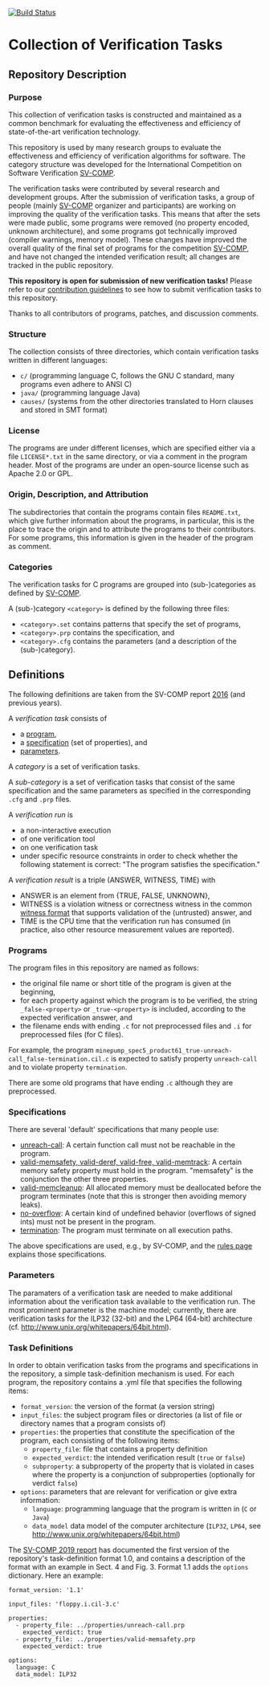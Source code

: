 [![Build Status](https://travis-ci.org/sosy-lab/sv-benchmarks.svg?branch=master)](https://travis-ci.org/sosy-lab/sv-benchmarks)

# Collection of Verification Tasks

## Repository Description

### Purpose

This collection of verification tasks is constructed and maintained as a common benchmark
for evaluating the effectiveness and efficiency of state-of-the-art verification technology.

This repository is used by many research groups to evaluate the effectiveness and efficiency
of verification algorithms for software.
The category structure was developed for the International Competition on Software Verification [SV-COMP].

The verification tasks were contributed by several research and development groups. 
After the submission of verification tasks,
a group of people (mainly [SV-COMP] organizer and participants)
are working on improving the quality of the verification tasks.
This means that after the sets were made public, some programs were removed
(no property encoded, unknown architecture), and 
some programs got technically improved (compiler warnings, memory model).
These changes have improved the overall quality of the final set of programs for the competition [SV-COMP], and
have not changed the intended verification result; all changes are tracked in the public repository.

**This repository is open for submission of new verification tasks!**
Please refer to our [contribution guidelines](CONTRIBUTING.md)
to see how to submit verification tasks to this repository.

Thanks to all contributors of programs, patches, and discussion comments.

### Structure

The collection consists of three directories, which contain verification tasks written in different languages:
- `c/` (programming language C, follows the GNU C standard, many programs even adhere to ANSI C)
- `java/` (programming language Java)
- `causes/` (systems from the other directories translated to Horn clauses and stored in SMT format)

### License

The programs are under different licenses, which are specified either via a file `LICENSE*.txt` in the same directory,
or via a comment in the program header.
Most of the programs are under an open-source license such as Apache 2.0 or GPL.

### Origin, Description, and Attribution

The subdirectories that contain the programs contain files `README.txt`, which give further information
about the programs, in particular, this is the place to trace the origin and to attribute the programs to their contributors.
For some programs, this information is given in the header of the program as comment.

### Categories

The verification tasks for C programs are grouped into (sub-)categories
as defined by [SV-COMP](https://sv-comp.sosy-lab.org/2017/benchmarks.php).

A (sub-)category `<category>` is defined by the following three files:
- `<category>.set` contains patterns that specify the set of programs,
- `<category>.prp` contains the specification, and
- `<category>.cfg` contains the parameters (and a description of the (sub-)category).


## Definitions

The following definitions are taken from the SV-COMP report
[2016](https://www.sosy-lab.org/~dbeyer/Publications/2016-TACAS.Reliable_and_Reproducible_Competition_Results_with_BenchExec_and_Witnesses.pdf) (and previous years).

A *verification task* consists of
- a [program](#progams),
- a [specification](#specifications) (set of properties), and
- [parameters](#parameters).

A *category* is a set of verification tasks.

A *sub-category* is a set of verification tasks that consist of the same
specification and the same parameters
as specified in the corresponding `.cfg` and `.prp` files.

A *verification run* is
- a non-interactive execution
- of one verification tool
- on one verification task
- under specific resource constraints
in order to check whether the following statement is correct:
"The program satisfies the specification."

A *verification result* is a triple (ANSWER, WITNESS, TIME) with
- ANSWER is an element from {TRUE, FALSE, UNKNOWN},
- WITNESS is a violation witness or correctness witness in the common [witness format] that supports validation of the (untrusted) answer, and
- TIME is the CPU time that the verification run has consumed (in practice, also other resource measurement values are reported).


### Programs

The program files in this repository are named as follows:
- the original file name or short title of the program is given at the beginning,
- for each property against which the program is to be verified,
  the string `_false-<property>` or `_true-<property>` is included, according to the expected verification answer, and
- the filename ends with ending `.c` for not preprocessed files and `.i` for preprocessed files (for C files).

For example, the program `minepump_spec5_product61_true-unreach-call_false-termination.cil.c`
is expected to satisfy property `unreach-call` and to violate property `termination`.

There are some old programs that have ending `.c` although they are preprocessed.

### Specifications

There are several 'default' specifications that many people use:
  - [unreach-call](c/PropertyUnreachCall.prp):
    A certain function call must not be reachable in the program.
  - [valid-memsafety, valid-deref, valid-free, valid-memtrack](c/PropertyMemSafety.prp):
    A certain memory safety property must hold in the program.
    "memsafety" is the conjunction the other three properties.
  - [valid-memcleanup](c/PropertyMemCleanup.prp):
    All allocated memory must be deallocated before the program terminates (note that this is stronger then avoiding memory leaks).
  - [no-overflow](c/PropertyNoOverflow.prp):
    A certain kind of undefined behavior (overflows of signed ints) must not be present in the program.
  - [termination](c/PropertyTermination.prp):
    The program must terminate on all execution paths.

The above specifications are used, e.g., by SV-COMP, and the [rules page](http://sv-comp.sosy-lab.org/2017/rules.php)
explains those specifications.

### Parameters

The paramaters of a verification task are needed to make additional information 
about the verification task available to the verification run.
The most prominent parameter is the machine model;
currently, there are verification tasks for the ILP32 (32-bit) and the LP64 (64-bit) architecture
(cf. http://www.unix.org/whitepapers/64bit.html).

### Task Definitions

In order to obtain verification tasks from the programs and specifications in the repository,
a simple task-definition mechanism is used.
For each program, the repository contains a .yml file that specifies the following items:
  - `format_version`: the version of the format (a version string)
  - `input_files`: the subject program files or directories
    (a list of file or directory names that a program consists of)
  - `properties`: the properties that constitute the specification of the program,
    each consisting of the following items:
    - `property_file`: file that contains a property definition
    - `expected_verdict`: the intended verification result (`true` or `false`)
    - `subproperty`: a subproperty of the property that is violated
      in cases where the property is a conjunction of subproperties (optionally for verdict `false`) 
  - `options`: parameters that are relevant for verification or give extra information:
    - `language`: programming language that the program is written in (`C` or `Java`)
    - `data_model` data model of the computer architecture
      (`ILP32`, `LP64`, see http://www.unix.org/whitepapers/64bit.html)
  
The [SV-COMP 2019 report] has documented the first version of the repository's task-definition format 1.0,
and contains a description of the format with an example in Sect. 4 and Fig. 3.
Format 1.1 adds the `options` dictionary.
Here an example:

```
format_version: '1.1'

input_files: 'floppy.i.cil-3.c'

properties:
  - property_file: ../properties/unreach-call.prp
    expected_verdict: true
  - property_file: ../properties/valid-memsafety.prp
    expected_verdict: true

options:
  language: C
  data_model: ILP32
```


[SV-COMP]: https://sv-comp.sosy-lab.org/
[witness format]: https://github.com/sosy-lab/sv-witnesses
[SV-COMP 2019 report]: https://doi.org/10.1007/978-3-030-17502-3_9
